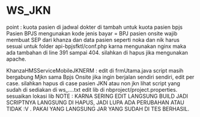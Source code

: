 # WS_JKN

point :
kuota pasien di jadwal dokter di tambah untuk kuota pasien bpjs
Pasien BPJS mengunakan kode jenis bayar = BPJ
pasien onsite wajib membuat SEP dari khanza dan data pasien seperti noka dan nik harus sesuai
untuk folder api-bpjsfktl/conf.php karna mengunakan nginx maka ada tambahan di line 391 sampai 404. silahkan di hapus jika mengunakan apache.

KhanzaHMSServiceMobileJKNERM :
edit di frmUtama.java 
script masih bergabung Mjkn sama Bpjs Onsite
jika ingin berjalan sendiri sendiri, edit per case. silahkan hapus di case pasien JKN atau non jkn
lihat script yang sudah di sediakan di ws_....txt
edit lib di nbproject/project.properties. sesuaikan lokasi lib
NOTE : KARNA SERING EDIT LANGSUNG BUILD JADI SCRIPTNYA LANGSUNG DI HAPUS, JADI LUPA ADA PERUBAHAN ATAU TIDAK :V . PAKAI YANG LANGSUNG JAR YANG SUDAH DI TES BERHASIL.